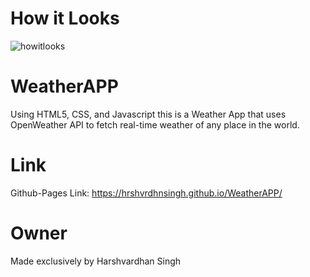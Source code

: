 # How it Looks
![howitlooks](https://github.com/hrshvrdhnsingh/WeatherAPP/assets/146512607/59e97bb8-4376-4c98-a14c-352c9a8d12e8)
# WeatherAPP
Using HTML5, CSS, and Javascript this is a Weather App that uses OpenWeather API to fetch real-time weather of any place in the world.
# Link
Github-Pages Link: https://hrshvrdhnsingh.github.io/WeatherAPP/
# Owner
Made exclusively by Harshvardhan Singh

